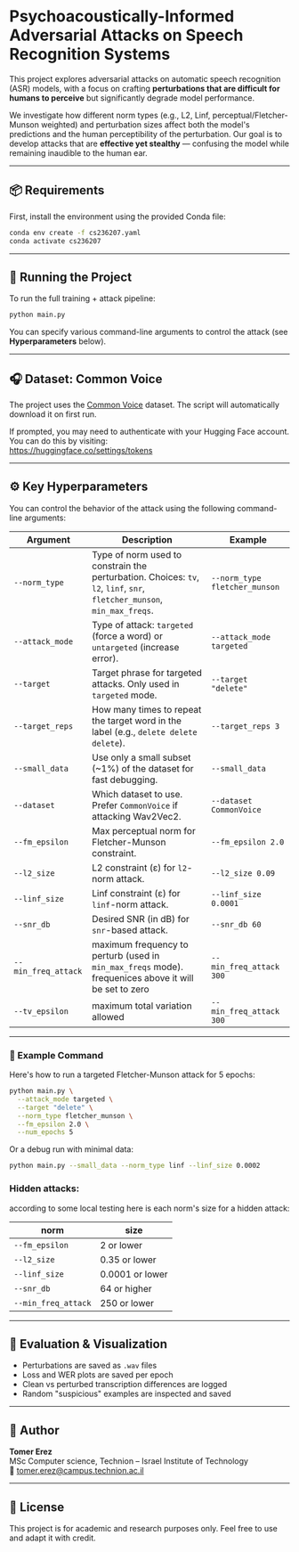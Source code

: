

# Psychoacoustically-Informed Adversarial Attacks on Speech Recognition Systems

This project explores adversarial attacks on automatic speech recognition (ASR) models, with a focus on crafting **perturbations that are difficult for humans to perceive** but significantly degrade model performance.

We investigate how different norm types (e.g., L2, Linf, perceptual/Fletcher-Munson weighted) and perturbation sizes affect both the model's predictions and the human perceptibility of the perturbation. Our goal is to develop attacks that are **effective yet stealthy** — confusing the model while remaining inaudible to the human ear.

---

## 📦 Requirements

First, install the environment using the provided Conda file:

```bash
conda env create -f cs236207.yaml
conda activate cs236207
```

---

## 🚀 Running the Project

To run the full training + attack pipeline:

```bash
python main.py
```

You can specify various command-line arguments to control the attack (see **Hyperparameters** below).

---

## 🎧 Dataset: Common Voice

The project uses the [Common Voice](https://huggingface.co/datasets/mozilla-foundation/common_voice_11_0) dataset. The script will automatically download it on first run.

If prompted, you may need to authenticate with your Hugging Face account. You can do this by visiting:  
https://huggingface.co/settings/tokens

---


## ⚙️ Key Hyperparameters

You can control the behavior of the attack using the following command-line arguments:

| Argument            | Description                                                                                                              | Example                                       |
|---------------------|--------------------------------------------------------------------------------------------------------------------------|-----------------------------------------------|
| `--norm_type`       | Type of norm used to constrain the perturbation. Choices: `tv`, `l2`, `linf`, `snr`, `fletcher_munson`, `min_max_freqs`. | `--norm_type fletcher_munson`                |
| `--attack_mode`     | Type of attack: `targeted` (force a word) or `untargeted` (increase error).                                              | `--attack_mode targeted`                      |
| `--target`          | Target phrase for targeted attacks. Only used in `targeted` mode.                                                        | `--target "delete"`                           |
| `--target_reps`     | How many times to repeat the target word in the label (e.g., `delete delete delete`).                                    | `--target_reps 3`                             |
| `--small_data`      | Use only a small subset (~1%) of the dataset for fast debugging.                                                         | `--small_data`                                |
| `--dataset`         | Which dataset to use. Prefer `CommonVoice` if attacking Wav2Vec2.                                                        | `--dataset CommonVoice`                       |
| `--fm_epsilon`      | Max perceptual norm for Fletcher-Munson constraint.                                                                      | `--fm_epsilon 2.0`                            |
| `--l2_size`         | L2 constraint (ε) for `l2`-norm attack.                                                                                  | `--l2_size 0.09`                              |
| `--linf_size`       | Linf constraint (ε) for `linf`-norm attack.                                                                              | `--linf_size 0.0001`                          |
| `--snr_db`          | Desired SNR (in dB) for `snr`-based attack.                                                                              | `--snr_db 60`                                 |
| `--min_freq_attack` | maximum frequency to perturb (used in `min_max_freqs` mode). frequenices above it will be set to zero                    | `--min_freq_attack 300`                       |
| `--tv_epsilon`      | maximum total variation allowed                                                                                          | `--min_freq_attack 300`                       |

---

### 🔁 Example Command

Here's how to run a targeted Fletcher-Munson attack for 5 epochs:

```bash
python main.py \
  --attack_mode targeted \
  --target "delete" \
  --norm_type fletcher_munson \
  --fm_epsilon 2.0 \
  --num_epochs 5
```

Or a debug run with minimal data:

```bash
python main.py --small_data --norm_type linf --linf_size 0.0002
```

### Hidden attacks:

according to some local testing here is each norm's size for a hidden attack:

| norm                | size            |
|---------------------|-----------------|
| `--fm_epsilon`      | 2 or lower      |
| `--l2_size`         | 0.35 or lower   |
| `--linf_size`       | 0.0001 or lower |
| `--snr_db`          | 64 or higher    |
| `--min_freq_attack` | 250 or lower    |



---

## 🧪 Evaluation & Visualization

- Perturbations are saved as `.wav` files
- Loss and WER plots are saved per epoch
- Clean vs perturbed transcription differences are logged
- Random "suspicious" examples are inspected and saved

---

## 👤 Author

**Tomer Erez**  
MSc Computer science, Technion – Israel Institute of Technology  
📧 tomer.erez@campus.technion.ac.il

---

## 📄 License

This project is for academic and research purposes only. Feel free to use and adapt it with credit.


